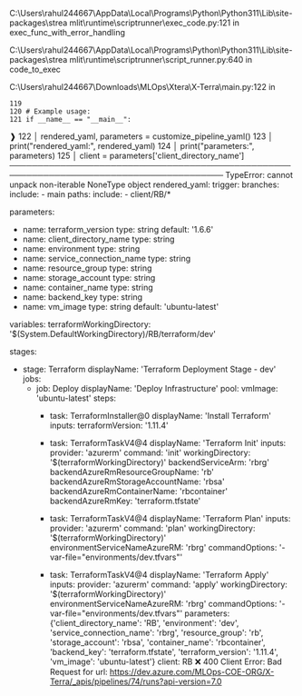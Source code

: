   C:\Users\rahul244667\AppData\Local\Programs\Python\Python311\Lib\site-packages\strea
  mlit\runtime\scriptrunner\exec_code.py:121 in exec_func_with_error_handling

  C:\Users\rahul244667\AppData\Local\Programs\Python\Python311\Lib\site-packages\strea
  mlit\runtime\scriptrunner\script_runner.py:640 in code_to_exec

  C:\Users\rahul244667\Downloads\MLOps\Xtera\X-Terra\main.py:122 in <module>

    119 
    120 # Example usage:
    121 if __name__ == "__main__":
  ❱ 122 │   rendered_yaml, parameters = customize_pipeline_yaml()
    123 │   print("rendered_yaml:", rendered_yaml)
    124 │   print("parameters:", parameters)
    125 │   client = parameters['client_directory_name']
────────────────────────────────────────────────────────────────────────────────────────
TypeError: cannot unpack non-iterable NoneType object
rendered_yaml: trigger:
  branches:
    include:
      - main
  paths:
    include:
      - client/RB/*

parameters:
  - name: terraform_version
    type: string
    default: '1.6.6'
  - name: client_directory_name
    type: string
  - name: environment
    type: string
  - name: service_connection_name
    type: string
  - name: resource_group
    type: string
  - name: storage_account
    type: string
  - name: container_name
    type: string
  - name: backend_key
    type: string
  - name: vm_image
    type: string
    default: 'ubuntu-latest'

variables:
  terraformWorkingDirectory: '$(System.DefaultWorkingDirectory)/RB/terraform/dev'

stages:
  - stage: Terraform
    displayName: 'Terraform Deployment Stage - dev'
    jobs:
      - job: Deploy
        displayName: 'Deploy Infrastructure'
        pool:
          vmImage: 'ubuntu-latest'
        steps:
          - task: TerraformInstaller@0
            displayName: 'Install Terraform'
            inputs:
              terraformVersion: '1.11.4'

          - task: TerraformTaskV4@4
            displayName: 'Terraform Init'
            inputs:
              provider: 'azurerm'
              command: 'init'
              workingDirectory: '$(terraformWorkingDirectory)'
              backendServiceArm: 'rbrg'
              backendAzureRmResourceGroupName: 'rb'
              backendAzureRmStorageAccountName: 'rbsa'
              backendAzureRmContainerName: 'rbcontainer'
              backendAzureRmKey: 'terraform.tfstate'

          - task: TerraformTaskV4@4
            displayName: 'Terraform Plan'
            inputs:
              provider: 'azurerm'
              command: 'plan'
              workingDirectory: '$(terraformWorkingDirectory)'
              environmentServiceNameAzureRM: 'rbrg'
              commandOptions: '-var-file="environments/dev.tfvars"'

          - task: TerraformTaskV4@4
            displayName: 'Terraform Apply'
            inputs:
              provider: 'azurerm'
              command: 'apply'
              workingDirectory: '$(terraformWorkingDirectory)'
              environmentServiceNameAzureRM: 'rbrg'
              commandOptions: '-var-file="environments/dev.tfvars"'
parameters: {'client_directory_name': 'RB', 'environment': 'dev', 'service_connection_name': 'rbrg', 'resource_group': 'rb', 'storage_account': 'rbsa', 'container_name': 'rbcontainer', 'backend_key': 'terraform.tfstate', 'terraform_version': '1.11.4', 'vm_image': 'ubuntu-latest'}
client: RB
❌ 400 Client Error: Bad Request for url: https://dev.azure.com/MLOps-COE-ORG/X-Terra/_apis/pipelines/74/runs?api-version=7.0
